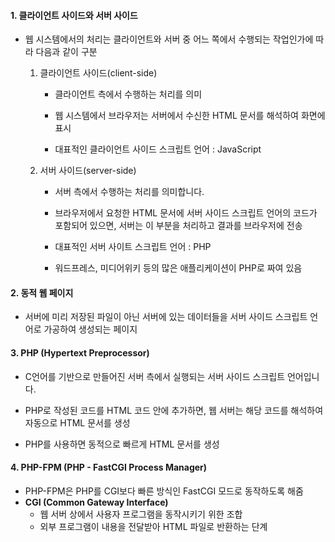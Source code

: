 #### 1. 클라이언트 사이드와 서버 사이드



- 웹 시스템에서의 처리는 클라이언트와 서버 중 어느 쪽에서 수행되는 작업인가에 따라 다음과 같이 구분

  1. 클라이언트 사이드(client-side)

     - 클라이언트 측에서 수행하는 처리를 의미

     - 웹 시스템에서 브라우저는 서버에서 수신한 HTML 문서를 해석하여 화면에 표시

     - 대표적인 클라이언트 사이드 스크립트 언어 : JavaScript

  2. 서버 사이드(server-side)

     - 서버 측에서 수행하는 처리를 의미합니다.

     - 브라우저에서 요청한 HTML 문서에 서버 사이드 스크립트 언어의 코드가 포함되어 있으면, 서버는 이 부분을 처리하고 결과를 브라우저에 전송

     - 대표적인 서버 사이트 스크립트 언어 : PHP

     - 워드프레스, 미디어위키 등의 많은 애플리케이션이 PHP로 짜여 있음 

       

#### 2. 동적 웹 페이지



- 서버에 미리 저장된 파일이 아닌 서버에 있는 데이터들을 서버 사이드 스크립트 언어로 가공하여 생성되는 페이지



#### 3. PHP (Hypertext Preprocessor)



- C언어를 기반으로 만들어진 서버 측에서 실행되는 서버 사이드 스크립트 언어입니다.

- PHP로 작성된 코드를 HTML 코드 안에 추가하면, 웹 서버는 해당 코드를 해석하여 자동으로 HTML 문서를 생성

- PHP를 사용하면 동적으로 빠르게 HTML 문서를 생성

  

#### 4. PHP-FPM (PHP - FastCGI Process Manager)



- PHP-FPM은 PHP를 CGI보다 빠른 방식인 FastCGI 모드로 동작하도록 해줌
- **CGI (Common Gateway Interface)**
  - 웹 서버 상에서 사용자 프로그램을 동작시키기 위한 조합
  - 외부 프로그램이 내용을 전달받아 HTML 파일로 반환하는 단계



